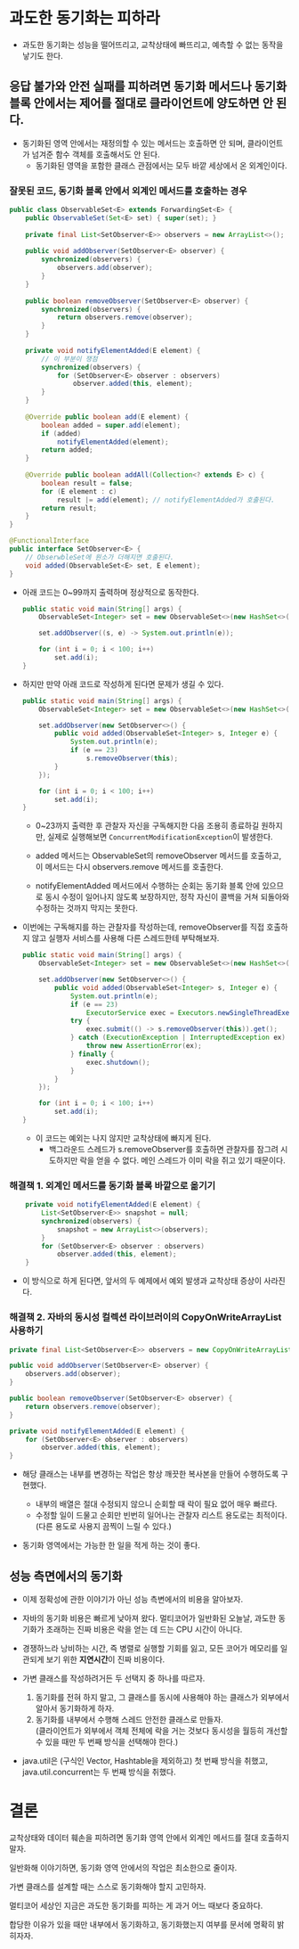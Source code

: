 # 과도한 동기화는 피하라

- 과도한 동기화는 성능을 떨어뜨리고, 교착상태에 빠뜨리고, 예측할 수 없는 동작을 낳기도 한다.

## 응답 불가와 안전 실패를 피하려면 동기화 메서드나 동기화 블록 안에서는 제어를 절대로 클라이언트에 양도하면 안 된다.

- 동기화된 영역 안에서는 재정의할 수 있는 메서드는 호출하면 안 되며, 클라이언트가 넘겨준 함수 객체를 호출해서도 안 된다.
  - 동기화된 영역을 포함한 클래스 관점에서는 모두 바깥 세상에서 온 외계인이다.

### 잘못된 코드, 동기화 블록 안에서 외계인 메서드를 호출하는 경우
```java
public class ObservableSet<E> extends ForwardingSet<E> {
    public ObservableSet(Set<E> set) { super(set); }
    
    private final List<SetObserver<E>> observers = new ArrayList<>();
        
    public void addObserver(SetObserver<E> observer) {
        synchronized(observers) {
            observers.add(observer);
        }
    }
    
    public boolean removeObserver(SetObserver<E> observer) {
        synchronized(observers) {
            return observers.remove(observer);
        }
    }
    
    private void notifyElementAdded(E element) {
        // 이 부분이 쟁점
        synchronized(observers) {
            for (SetObserver<E> observer : observers)
                observer.added(this, element);
        }
    }
    
    @Override public boolean add(E element) {
        boolean added = super.add(element);
        if (added)
            notifyElementAdded(element);
        return added;
    }
    
    @Override public boolean addAll(Collection<? extends E> c) {
        boolean result = false;
        for (E element : c)
            result |= add(element); // notifyElementAdded가 호출된다.
        return result;
    }
}
```

```java
@FunctionalInterface
public interface SetObserver<E> {
    // ObserwbleSet에 원소가 더해지면 호출된다.
    void added(ObservableSet<E> set, E element);
}
```

- 아래 코드는 0~99까지 출력하며 정상적으로 동작한다.

    ```java
    public static void main(String[] args) {
        ObservableSet<Integer> set = new ObservableSet<>(new HashSet<>());

        set.addObserver((s, e) -> System.out.println(e));

        for (int i = 0; i < 100; i++)
            set.add(i);
    }
    ```

- 하지만 만약 아래 코드로 작성하게 된다면 문제가 생길 수 있다.

    ```java
    public static void main(String[] args) {
        ObservableSet<Integer> set = new ObservableSet<>(new HashSet<>());

        set.addObserver(new SetObserver<>() {
            public void added(ObservableSet<Integer> s, Integer e) {
                System.out.println(e);
                if (e == 23)
                    s.removeObserver(this);
            }
        });

        for (int i = 0; i < 100; i++)
            set.add(i);
    }
    ```

    - 0~23까지 출력한 후 관찰자 자신을 구독해지한 다음 조용히 종료하길 원하지만, 실제로 실행해보면 `ConcurrentModificationException`이 발생한다.

    - added 메서드는 ObservableSet의 removeObserver 메서드를 호출하고, 이 메서드는 다시 observers.remove 메서드를 호출한다.

    - notifyElementAdded 메서드에서 수행하는 순회는 동기화 블록 안에 있으므로 동시 수정이 일어나지 않도록 보장하지만, 정작 자신이 콜백을 거쳐 되돌아와 수정하는 것까지 막지는 못한다.

- 이번에는 구독해지를 하는 관찰자를 작성하는데, removeObserver를 직접 호출하지 않고 실행자 서비스를 사용해 다른 스레드한테 부탁해보자.

    ```java
    public static void main(String[] args) {
        ObservableSet<Integer> set = new ObservableSet<>(new HashSet<>());

        set.addObserver(new SetObserver<>() {
            public void added(ObservableSet<Integer> s, Integer e) {
                System.out.println(e);
                if (e == 23)
                    ExecutorService exec = Executors.newSingleThreadExecutor();
                try {
                    exec.submit(() -> s.removeObserver(this)).get();
                } catch (ExecutionException | InterruptedException ex) {
                    throw new AssertionError(ex);
                } finally {
                    exec.shutdown();
                }
            }
        });

        for (int i = 0; i < 100; i++)
            set.add(i);
    }
    ```

    - 이 코드는 예외는 나지 않지만 교착상태에 빠지게 된다.
      - 백그라운드 스레드가 s.removeObserver를 호출하면 관찰자를 잠그려 시도하지만 락을 얻을 수 없다. 메인 스레드가 이미 락을 쥐고 있기 때문이다. 

### 해결책 1. 외계인 메서드를 동기화 블록 바깥으로 옮기기

```java
    private void notifyElementAdded(E element) {
        List<SetObserver<E>> snapshot = null;
        synchronized(observers) {
            snapshot = new ArrayList<>(observers);
        }
        for (SetObserver<E> observer : observers)
            observer.added(this, element);
    }
```

- 이 방식으로 하게 된다면, 앞서의 두 예제에서 예외 발생과 교착상태 증상이 사라진다.

### 해결책 2. 자바의 동시성 컬렉션 라이브러이의 CopyOnWriteArrayList 사용하기

```java
private final List<SetObserver<E>> observers = new CopyOnWriteArrayList<>();

public void addObserver(SetObserver<E> observer) {
    observers.add(observer);
}

public boolean removeObserver(SetObserver<E> observer) {
    return observers.remove(observer);
}

private void notifyElementAdded(E element) {
    for (SetObserver<E> observer : observers)
        observer.added(this, element);
}
```

- 해당 클래스는 내부를 변경하는 작업은 항상 깨끗한 복사본을 만들어 수행하도록 구현했다.
  - 내부의 배열은 절대 수정되지 않으니 순회할 때 락이 필요 없어 매우 빠르다.
  - 수정할 일이 드물고 순회만 빈번히 일어나는 관찰자 리스트 용도로는 최적이다.(다른 용도로 사용지 끔찍이 느릴 수 있다.)

- 동기화 영역에서는 가능한 한 일을 적게 하는 것이 좋다.

## 성능 측면에서의 동기화

- 이제 정확성에 관한 이야기가 아닌 성능 측변에서의 비용을 알아보자.

- 자바의 동기화 비용은 빠르게 낮아져 왔다. 멀티코어가 일반화된 오늘날, 과도한 동기화가 초래하는 진짜 비용은 락을 얻는 데 드는 CPU 시간이 아니다.
- 경쟁하느라 낭비하는 시간, 즉 병렬로 실행할 기회를 잃고, 모든 코어가 메모리를 일관되게 보기 위한 **지연시간**이 진짜 비용이다.

- 가변 클래스를 작성하려거든 두 선택지 중 하나를 따르자.

    1. 동기화를 전혀 하지 말고, 그 클래스를 동시에 사용해야 하는 클래스가 외부에서 알아서 동기화하게 하자.
    2. 동기화를 내부에서 수행해 스레드 안전한 클래스로 만들자.<br>
    (클라이언트가 외부에서 객체 전체에 락을 거는 것보다 동시성을 월등히 개선할 수 있을 때만 두 번째 방식을 선택해야 한다.)

- java.util은 (구식인 Vector, Hashtable을 제외하고) 첫 번째 방식을 취했고, java.util.concurrent는 두 번째 방식을 취했다.

# 결론

교착상태와 데이터 훼손을 피하려면 동기화 영역 안에서 외계인 메서드를 절대 호출하지 말자.

일반화해 이야기하면, 동기화 영역 안에서의 작업은 최소한으로 줄이자.

가변 클래스를 설계할 때는 스스로 동기화해야 할지 고민하자.

멀티코어 세상인 지금은 과도한 동기화를 피하는 게 과거 어느 때보다 중요하다.

합당한 이유가 있을 때만 내부에서 동기화하고, 동기화했는지 여부를 문서에 명확히 밝히자자.
